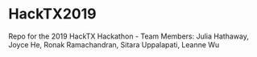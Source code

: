 # HackTX2019
Repo for the 2019 HackTX Hackathon - Team Members: Julia Hathaway, Joyce He, Ronak Ramachandran, Sitara Uppalapati, Leanne Wu
